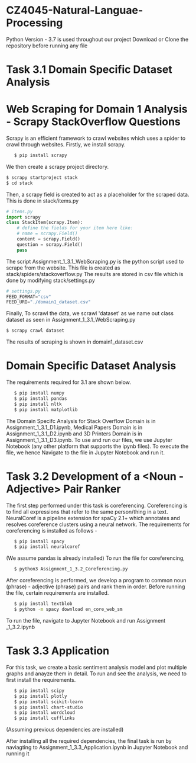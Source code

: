 # CZ4045-Natural-Languae-Processing

Python Version - 3.7 is used throughout our project
Download or Clone the repository before running any file


# Task 3.1 Domain Specific Dataset Analysis

# Web Scraping for Domain 1 Analysis - Scrapy StackOverflow Questions
Scrapy is an efficient framework to crawl websites which uses a spider to crawl through websites. 
Firstly, we install scrapy. 
```bash
   $ pip install scrapy
```
We then create a scrapy project directory.
```bash
$ scrapy startproject stack
$ cd stack
```
Then, a scrapy field is created to act as a placeholder for the scraped data. This is done in stack/items.py
```python
# items.py
import scrapy
class StackItem(scrapy.Item):
    # define the fields for your item here like:
    # name = scrapy.Field()
    content = scrapy.Field()
    question = scrapy.Field()
    pass
```
The script Assignment_1_3.1_WebScraping.py is the python script used to scrape from the website. This file is created as stack/spiders/stackoverflow.py
The results are stored in csv file which is done by modifying stack/settings.py
```python
# settings.py
FEED_FORMAT="csv"
FEED_URI="./domain1_dataset.csv"
```
Finally, To scrawl the data, we scrawl 'dataset' as we name out class dataset as seen in Assignment_1_3.1_WebScraping.py
```bash
$ scrapy crawl dataset
```
The results of scraping is shown in domain1_dataset.csv


# Domain Specific Dataset Analysis
The requirements required for 3.1 are shown below. 
```bash
   $ pip install numpy
   $ pip install pandas
   $ pip install nltk
   $ pip install matplotlib
```
The Domain Specifc Analysis for Stack Overflow Domain is in Assignment_1_3.1_D1.ipynb, Medical Papers Domain is in Assignment_1_3.1_D2.ipynb and 3D Printers Domain is in Assignment_1_3.1_D3.ipynb. To use and run our files, we use Jupyter Notebook (any other platform that supports the ipynb files). To execute the file, we hence Navigate to the file in Jupyter Notebook and run it. 



# Task 3.2 Development of a <Noun - Adjective> Pair Ranker
The first step performed under this task is coreferencing. Coreferencing is to find all expressions that refer to the same person/thing in a text. NeuralCoref is a pipeline extension for spaCy 2.1+ which annotates and resolves coreference clusters using a neural network. 
The requirements for coreferencing is installed as follows - 
```bash
   $ pip install spacy
   $ pip install neuralcoref 
```
(We assume pandas is already installed)
To run the file for coreferencing, 
```bash
   $ python3 Assignment_1_3.2_Coreferencing.py
```

After coreferencing is performed, we develop a program to common noun (phrase) - adjective (phrase) pairs and rank them in order. Before running the file, certain requirements are installed. 
```bash
   $ pip install textblob
   $ python -m spacy download en_core_web_sm
```
To run the file, navigate to Jupyter Notebook and run Assignment _1_3.2.ipynb



# Task 3.3 Application
For this task, we create a basic sentiment analysis model and plot multiple graphs and anayze them in detail. To run and see the analysis, we need to first install the requirements. 
```bash
   $ pip install scipy
   $ pip install plotly
   $ pip install scikit-learn
   $ pip install chart-studio
   $ pip install wordcloud
   $ pip install cufflinks
```
(Assuming previous dependencies are installed)

After installing all the required dependencies, the final task is run by naviagting to Assignment_1_3.3_Application.ipynb in Jupyter Notebook and running it

